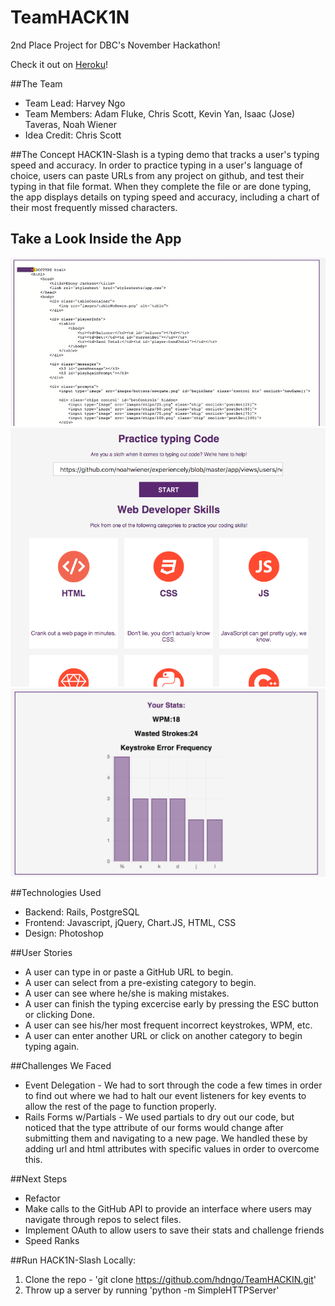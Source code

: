 # TeamHACK1N
2nd Place Project for DBC's November Hackathon!

Check it out on [Heroku](http://hack1n-slash.herokuapp.com/)!

##The Team
  * Team Lead: Harvey Ngo
  * Team Members: Adam Fluke, Chris Scott, Kevin Yan, Isaac (Jose) Taveras, Noah Wiener
  * Idea Credit: Chris Scott

##The Concept
HACK1N-Slash is a typing demo that tracks a user's typing speed and accuracy.  In order to practice typing in a user's language of choice, users can paste URLs from any project on github, and test their typing in that file format.  When they complete the file or are done typing, the app displays details on typing speed and accuracy, including a chart of their most frequently missed characters.

## Take a Look Inside the App
![](public/demo.gif)
![](public/splash.png)
![](public/chart.png)


##Technologies Used
  * Backend: Rails, PostgreSQL
  * Frontend: Javascript, jQuery, Chart.JS, HTML, CSS
  * Design: Photoshop

##User Stories
  * A user can type in or paste a GitHub URL to begin.
  * A user can select from a pre-existing category to begin.
  * A user can see where he/she is making mistakes.
  * A user can finish the typing excercise early by pressing the ESC button or clicking Done.
  * A user can see his/her most frequent incorrect keystrokes, WPM, etc.
  * A user can enter another URL or click on another category to begin typing again.

##Challenges We Faced
  * Event Delegation - We had to sort through the code a few times in order to find out where we had to halt our event listeners for key events to allow the rest of the page to function properly.
  * Rails Forms w/Partials - We used partials to dry out our code, but noticed that the type attribute of our forms would change after submitting them and navigating to a new page. We handled these by adding url and html attributes with specific values in order to overcome this.

##Next Steps
  * Refactor
  * Make calls to the GitHub API to provide an interface where users may navigate through repos to select files.
  * Implement OAuth to allow users to save their stats and challenge friends
  * Speed Ranks

##Run HACK1N-Slash Locally:

  1. Clone the repo - 'git clone https://github.com/hdngo/TeamHACKIN.git'
  2. Throw up a server by running 'python -m SimpleHTTPServer'
